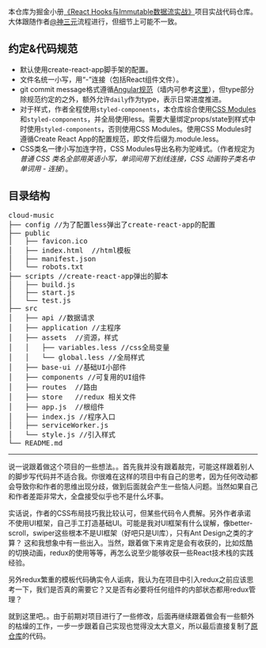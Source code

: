 本仓库为掘金小册[《React Hooks与Immutable数据流实战》](https://juejin.im/book/5da96626e51d4524ba0fd237)项目实战代码仓库。大体跟随作者[@神三元](https://github.com/sanyuan0704)流程进行，但细节上可能不一致。

## 约定&代码规范
* 默认使用create-react-app脚手架的配置。    
* 文件名统一小写，用“-”连接（包括React组件文件）。
* git commit message格式遵循[Angular规范](https://docs.google.com/document/d/1QrDFcIiPjSLDn3EL15IJygNPiHORgU1_OOAqWjiDU5Y/edit#heading=h.greljkmo14y0)（墙内可参考[这里](https://www.jianshu.com/p/201bd81e7dc9)），但type部分除规范约定的之外，额外允许`daily`作为type，表示日常进度推进。
* 对于样式，作者全程使用`styled-components`，本仓库综合使用[CSS Modules](https://create-react-app.dev/docs/adding-a-css-modules-stylesheet/)和`styled-components`，并全局使用less。需要大量绑定props/state到样式中时使用`styled-components`，否则使用CSS Modules。使用CSS Modules时遵循Create React App的配置规范，即文件后缀为.module.less。
* CSS类名一律小写加连字符，CSS Modules导出名称为驼峰式。（作者规定为*普通 CSS 类名全部用英语小写，单词间用下划线连接，CSS 动画钩子类名中单词用 - 连接*）。


## 目录结构

<pre>
cloud-music
├── config //为了配置less弹出了create-react-app的配置
├── public
│   ├── favicon.ico
│   ├── index.html  //html模板
│   ├── manifest.json
│   └── robots.txt
├── scripts //create-react-app弹出的脚本
│   ├── build.js
│   ├── start.js
│   └── test.js
├── src
│   ├── api //数据请求
│   ├── application //主程序
│   ├── assets  //资源，样式
│   │   ├── variables.less //css全局变量
│   │   └── global.less //全局样式
│   ├── base-ui //基础UI小部件
│   ├── components //可复用的UI组件
│   ├── routes  //路由
│   ├── store   //redux 相关文件
│   ├── app.js  //根组件
│   ├── index.js //程序入口
│   ├── serviceWorker.js
│   └── style.js //引入样式
└── README.md
</pre>

---

说一说跟着做这个项目的一些想法。。首先我并没有跟着敲完，可能这样跟着别人的脚步写代码并不适合我。你很难在这样的项目中有自己的思考，因为任何改动都会导致你和作者的思维出现分歧，做到后面就会产生一些恼人问题。当然如果自己和作者差距非常大，全盘接受似乎也不是什么坏事。

实话说，作者的CSS布局技巧我比较认可，但某些代码令人费解。另外作者承诺不使用UI框架，自己手工打造基础UI。可能是我对UI框架有什么误解，像better-scroll，swiper这些根本不是UI框架（好吧只是UI库），只有Ant Design之类的才算？
这和我想象中有一些出入。当然，跟着做下来肯定是会有收获的，比如炫酷的切换动画，redux的使用等等，再怎么说至少能够收获一些React技术栈的实践经验。

另外redux繁重的模板代码确实令人诟病，我认为在项目中引入redux之前应该思考一下，我们是否真的需要它？又是否有必要将任何组件的内部状态都用redux管理？

就到这里吧。。由于前期对项目进行了一些修改，后面再继续跟着做会有一些额外的枯燥的工作，一步一步跟着自己实现也觉得没太大意义，所以最后直接复制了[原仓库](https://github.com/sanyuan0704/react-cloud-music)的代码。
